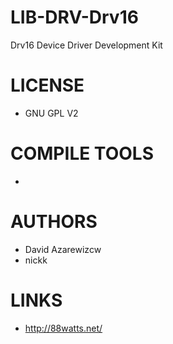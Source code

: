 # LIB-DRV-Drv16
Drv16 Device Driver Development Kit

LICENSE
===============
* GNU GPL V2

COMPILE TOOLS
===============
* 
 
AUTHORS
===============
* David Azarewizcw
* nickk

LINKS
===============
* http://88watts.net/
